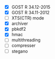 - [x] GOST R 34.12-2015  
- [x] GOST R 34.11-2012  
- [ ] XTS(CTR) mode  
- [x] archiver  
- [x] pbkdf2  
- [x] hmac  
- [ ] multithreading  
- [ ] compresser  
- [ ] stegano  
